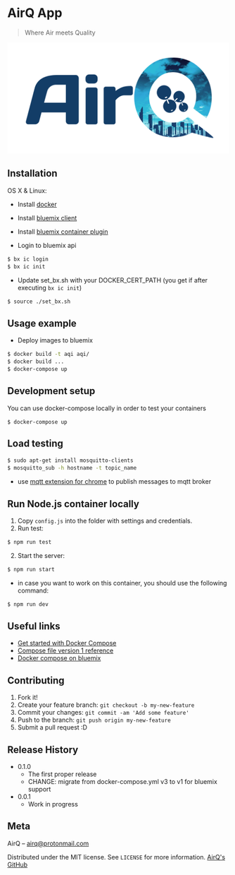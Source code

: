 # AirQ App
> Where Air meets Quality

<!-- [![NPM Version][npm-image]][npm-url]
[![Build Status][travis-image]][travis-url]
[![Downloads Stats][npm-downloads]][npm-url] -->

![AirQ logo](logo.png)

## Installation

OS X & Linux:
* Install [docker](https://docs.docker.com/engine/installation/)
* Install [bluemix client](https://clis.ng.bluemix.net/ui/home.html)
* Install [bluemix container plugin](https://console.ng.bluemix.net/docs/containers/container_cli_cfic.html#container_cli_cfic)

* Login to bluemix api
```sh
$ bx ic login
$ bx ic init
```
* Update set_bx.sh with your DOCKER_CERT_PATH (you get if after executing `bx ic init`)
```sh
$ source ./set_bx.sh
```
## Usage example
* Deploy images to bluemix
```sh
$ docker build -t aqi aqi/
$ docker build ...
$ docker-compose up
```

## Development setup

You can use docker-compose locally in order to test your containers
```
$ docker-compose up
```

## Load testing
```sh
$ sudo apt-get install mosquitto-clients
$ mosquitto_sub -h hostname -t topic_name
```
* use [mqtt extension for chrome](https://chrome.google.com/webstore/detail/mqttbox/kaajoficamnjijhkeomgfljpicifbkaf) to publish messages to mqtt broker

## Run Node.js container locally
1. Copy `config.js` into the folder with settings and credentials.
2. Run test:
```sh
$ npm run test
```
2. Start the server:
```sh
$ npm run start
```
* in case you want to work on this container, you should use the following command:
```sh
$ npm run dev
```

## Useful links
* [Get started with Docker Compose](https://docs.docker.com/compose/gettingstarted/)
* [Compose file version 1 reference](https://docs.docker.com/compose/compose-file/compose-file-v1/)
* [Docker compose on bluemix](https://console.ng.bluemix.net/docs/containers/container_single_ui.html#container_compose_config)


## Contributing

1. Fork it!
2. Create your feature branch: `git checkout -b my-new-feature`
3. Commit your changes: `git commit -am 'Add some feature'`
4. Push to the branch: `git push origin my-new-feature`
5. Submit a pull request :D

## Release History

* 0.1.0
    * The first proper release
    * CHANGE: migrate from docker-compose.yml v3 to v1 for bluemix support
* 0.0.1
    * Work in progress

## Meta

AirQ – airq@protonmail.com

Distributed under the MIT license. See ``LICENSE`` for more information.
[AirQ's GitHub](https://github.com/airqinc)  

[npm-image]: https://img.shields.io/npm/v/datadog-metrics.svg?style=flat-square
[npm-url]: https://npmjs.org/package/datadog-metrics
[npm-downloads]: https://img.shields.io/npm/dm/datadog-metrics.svg?style=flat-square
[travis-image]: https://img.shields.io/travis/dbader/node-datadog-metrics/master.svg?style=flat-square
[travis-url]: https://travis-ci.org/dbader/node-datadog-metrics
